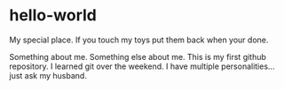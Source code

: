 # hello-world
My special place. If you touch my toys put them back when your done. 

Something about me.
Something else about me.
This is my first github repository. I learned git over the weekend.
I have multiple personalities... just ask my husband.
